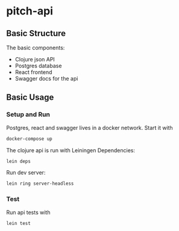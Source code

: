 # pitch-api
## Basic Structure
The basic components:
* Clojure json API
* Postgres database
* React frontend
* Swagger docs for the api


## Basic Usage 
### Setup and Run
Postgres, react and swagger lives in a docker network. Start it with
```bash
docker-compose up
```
The clojure api is run with Leiningen
Dependencies:
```bash
lein deps
```
Run dev server:
```bash
lein ring server-headless
```

### Test
Run api tests with
```bash
lein test
```
